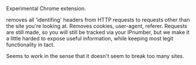 Experimental Chrome extension.

removes all 'identifing' headers from HTTP requests to requests other than the
site you're looking at. Removes cookies, user-agent, referer.
Requests are still made, so you will still be tracked via your IPnumber, but we make
it a little harded to expose useful information, while keeping most legit
functionality in tact.

Seems to work in the sense that it doesn't seem to break too many sites.
